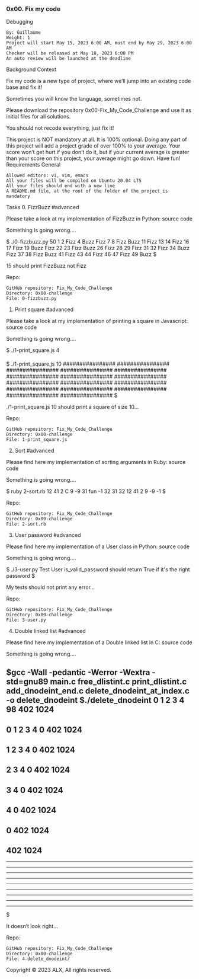 ### 0x00. Fix my code
Debugging

    By: Guillaume
    Weight: 1
    Project will start May 15, 2023 6:00 AM, must end by May 29, 2023 6:00 AM
    Checker will be released at May 18, 2023 6:00 PM
    An auto review will be launched at the deadline

Background Context

Fix my code is a new type of project, where we’ll jump into an existing code base and fix it!

Sometimes you will know the language, sometimes not.

Please download the repository 0x00-Fix_My_Code_Challenge and use it as initial files for all solutions.

You should not recode everything, just fix it!

This project is NOT mandatory at all. It is 100% optional. Doing any part of this project will add a project grade of over 100% to your average. Your score won’t get hurt if you don’t do it, but if your current average is greater than your score on this project, your average might go down. Have fun!
Requirements
General

    Allowed editors: vi, vim, emacs
    All your files will be compiled on Ubuntu 20.04 LTS
    All your files should end with a new line
    A README.md file, at the root of the folder of the project is mandatory

Tasks
0. FizzBuzz
#advanced

Please take a look at my implementation of FizzBuzz in Python: source code

Something is going wrong….

$ ./0-fizzbuzz.py 50
1 2 Fizz 4 Buzz Fizz 7 8 Fizz Buzz 11 Fizz 13 14 Fizz 16 17 Fizz 19 Buzz Fizz 22 23 Fizz Buzz 26 Fizz 28 29 Fizz 31 32 Fizz 34 Buzz Fizz 37 38 Fizz Buzz 41 Fizz 43 44 Fizz 46 47 Fizz 49 Buzz
$

15 should print FizzBuzz not Fizz

Repo:

    GitHub repository: Fix_My_Code_Challenge
    Directory: 0x00-challenge
    File: 0-fizzbuzz.py

1. Print square
#advanced

Please take a look at my implementation of printing a square in Javascript: source code

Something is going wrong….

$ ./1-print_square.js 4
####
####
####
####
$ ./1-print_square.js 10
################
################
################
################
################
################
################
################
################
################
################
################
################
################
################
################
$

./1-print_square.js 10 should print a square of size 10…

Repo:

    GitHub repository: Fix_My_Code_Challenge
    Directory: 0x00-challenge
    File: 1-print_square.js

2. Sort
#advanced

Please find here my implementation of sorting arguments in Ruby: source code

Something is going wrong….

$ ruby 2-sort.rb 12 41 2 C 9 -9 31 fun -1 32
31
32
12
41
2
9
-9
-1
$

Repo:

    GitHub repository: Fix_My_Code_Challenge
    Directory: 0x00-challenge
    File: 2-sort.rb

3. User password
#advanced

Please find here my implementation of a User class in Python: source code

Something is going wrong….

$ ./3-user.py 
Test User
is_valid_password should return True if it's the right password
$

My tests should not print any error…

Repo:

    GitHub repository: Fix_My_Code_Challenge
    Directory: 0x00-challenge
    File: 3-user.py

4. Double linked list
#advanced

Please find here my implementation of a Double linked list in C: source code

Something is going wrong….

$gcc -Wall -pedantic -Werror -Wextra -std=gnu89 main.c free_dlistint.c print_dlistint.c add_dnodeint_end.c delete_dnodeint_at_index.c -o delete_dnodeint
$./delete_dnodeint 
0
1
2
3
4
98
402
1024
-----------------
0
1
2
3
4
0
402
1024
-----------------
1
2
3
4
0
402
1024
-----------------
2
3
4
0
402
1024
-----------------
3
4
0
402
1024
-----------------
4
0
402
1024
-----------------
0
402
1024
-----------------
402
1024
-----------------
-----------------
-----------------
-----------------
-----------------
-----------------
-----------------
-----------------
-----------------
-----------------
$

It doesn’t look right…

Repo:

    GitHub repository: Fix_My_Code_Challenge
    Directory: 0x00-challenge
    File: 4-delete_dnodeint/

Copyright © 2023 ALX, All rights reserved.
